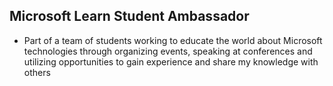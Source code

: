 ## Microsoft Learn Student Ambassador
- Part of a team of students working to educate the world about Microsoft technologies through organizing events, speaking at conferences and utilizing opportunities to gain experience and share my knowledge with others
